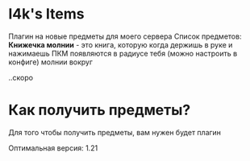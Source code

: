 # l4k's Items
Плагин на новые предметы для моего сервера
Список предметов:
**Книжечка молнии** - это книга, которую когда держишь в руке и нажимаешь ПКМ появляются в радиусе тебя (можно настроить в конфиге) молнии вокруг

..скоро

# Как получить предметы?
Для того чтобы получить предметы, вам нужен будет плагин 

Оптимальная версия: 1.21
